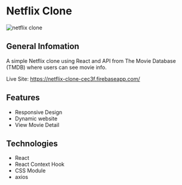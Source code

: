# Netflix Clone

<img src="https://github.com/quocbao19982009/Netflix-Clone/blob/master/netflix.png" alt="netflix clone" />

## General Infomation

A simple Netflix clone using React and API from The Movie Database (TMDB) where users can see movie info.

Live Site: https://netflix-clone-cec3f.firebaseapp.com/

## Features

- Responsive Design
- Dynamic website
- View Movie Detail

## Technologies

- React
- React Context Hook
- CSS Module
- axios

